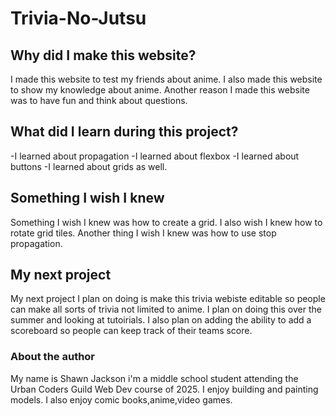 # Trivia-No-Jutsu
## Why did I make this website?
I made this website to test my friends about anime.
I also made this website to show my knowledge about anime.
Another reason I made this website was to have fun and think about questions.
## What did I learn during this project?
-I learned about  propagation
-I learned about flexbox
-I learned about buttons
-I learned about grids as well.
## Something I wish I knew
Something I wish I knew was how to create a grid.
I also wish I knew how to rotate grid tiles.
Another thing I wish I knew was how to use stop propagation.
## My next project
My next project I plan on doing is make this trivia webiste editable so people can make all sorts of trivia not limited to anime.
I plan on doing this over the summer and looking at tutoirials.
I also plan on adding the ability to add a scoreboard so people can keep track of their teams score.
### About the author
My name is Shawn Jackson i'm a middle school student attending the Urban Coders Guild Web Dev course of 2025.
I enjoy building and painting models.
I also enjoy comic books,anime,video games.
